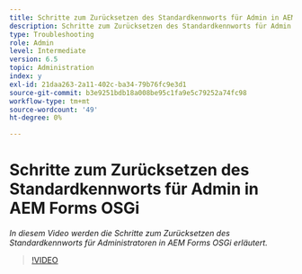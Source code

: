 ```yaml
---
title: Schritte zum Zurücksetzen des Standardkennworts für Admin in AEM Forms OSGi
description: Schritte zum Zurücksetzen des Standardkennworts für Admin in AEM Forms OSGi
type: Troubleshooting
role: Admin
level: Intermediate
version: 6.5
topic: Administration
index: y
exl-id: 21daa263-2a11-402c-ba34-79b76fc9e3d1
source-git-commit: b3e9251bdb18a008be95c1fa9e5c79252a74fc98
workflow-type: tm+mt
source-wordcount: '49'
ht-degree: 0%

---
```


# Schritte zum Zurücksetzen des Standardkennworts für Admin in AEM Forms OSGi

*In diesem Video werden die Schritte zum Zurücksetzen des Standardkennworts für Administratoren in AEM Forms OSGi erläutert.*

>[!VIDEO](https://video.tv.adobe.com/v/335542?quality=12&learn=on)
